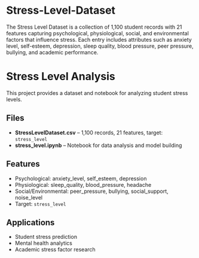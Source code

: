 # Stress-Level-Dataset
The Stress Level Dataset is a collection of 1,100 student records with 21 features capturing psychological, physiological, social, and environmental factors that influence stress. Each entry includes attributes such as anxiety level, self-esteem, depression, sleep quality, blood pressure, peer pressure, bullying, and academic performance. 
# Stress Level Analysis

This project provides a dataset and notebook for analyzing student stress levels.

## Files
- **StressLevelDataset.csv** – 1,100 records, 21 features, target: `stress_level`
- **stress_level.ipynb** – Notebook for data analysis and model building

## Features
- Psychological: anxiety_level, self_esteem, depression  
- Physiological: sleep_quality, blood_pressure, headache  
- Social/Environmental: peer_pressure, bullying, social_support, noise_level  
- Target: `stress_level`

## Applications
- Student stress prediction  
- Mental health analytics  
- Academic stress factor research
